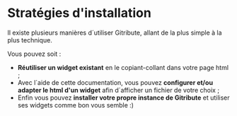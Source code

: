 
# Stratégies d'installation

Il existe plusieurs manières d´utiliser Gitribute, allant de la plus simple à la plus technique.

Vous pouvez soit :

- **Réutiliser un widget existant** en le copiant-collant dans votre page html ; 
- Avec l´aide de cette documentation, vous pouvez **configurer et/ou adapter le html d'un widget** afin d´afficher un fichier de votre choix ;
- Enfin vous pouvez **installer votre propre instance de Gitribute** et utiliser ses widgets comme bon vous semble :)
